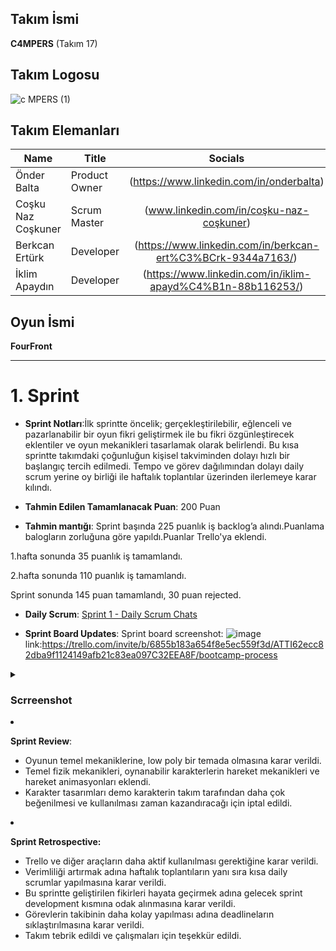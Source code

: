 ## **Takım İsmi**

**C4MPERS** (Takım 17)

## **Takım Logosu**

![c MPERS (1)](https://github.com/user-attachments/assets/f9d0752c-0683-4a6e-a9e6-96a55f17bb97)


## Takım Elemanları

| <div align="center">Name</div>   | <div align="center">Title</div>  | <div align="center">Socials</div>     |
| :---------- | :---------- | :----------: |
| Önder Balta   | Product Owner     | (https://www.linkedin.com/in/onderbalta)  | 
| Coşku Naz Coşkuner     | Scrum Master     | (www.linkedin.com/in/coşku-naz-coşkuner) |
| Berkcan Ertürk     | Developer      | (https://www.linkedin.com/in/berkcan-ert%C3%BCrk-9344a7163/)   |
| İklim Apaydın      | Developer     |  (https://www.linkedin.com/in/iklim-apayd%C4%B1n-88b116253/)    |

## Oyun İsmi

**FourFront**

---

# 1. Sprint 

- **Sprint Notları**:İlk sprintte öncelik; gerçekleştirilebilir, eğlenceli ve pazarlanabilir bir oyun fikri geliştirmek ile bu fikri özgünleştirecek eklentiler ve oyun mekanikleri tasarlamak olarak belirlendi. Bu kısa sprintte takımdaki çoğunluğun kişisel takviminden dolayı hızlı bir başlangıç tercih edilmedi. Tempo ve görev dağılımından dolayı daily scrum yerine oy birliği ile haftalık toplantılar üzerinden ilerlemeye karar kılındı.

- **Tahmin Edilen Tamamlanacak Puan**: 200 Puan

- **Tahmin mantığı**:
Sprint başında 225 puanlık iş backlog’a alındı.Puanlama balogların zorluğuna göre yapıldı.Puanlar Trello'ya eklendi.

1.hafta sonunda 35 puanlık iş tamamlandı.

2.hafta sonunda 110 puanlık iş tamamlandı.

Sprint sonunda  145 puan tamamlandı, 30 puan rejected.

- **Daily Scrum**: [Sprint 1 - Daily Scrum Chats](https://imgur.com/a/7ZpaPFQ)

- **Sprint Board Updates**: Sprint board screenshot: 
![image](https://github.com/user-attachments/assets/f367df5d-ff28-4331-ac46-507a82ee1445)
link:https://trello.com/invite/b/6855b183a654f8e5ec559f3d/ATTI62ecc82dba9f1124149afb21c83ea097C32EEA8F/bootcamp-process


<details> <summary><h3>Scrreenshot</h3></summary>
  
- https://github.com/user-attachments/assets/f555f746-6fd3-4ef6-beab-a281479d479c 
- ![image](https://github.com/user-attachments/assets/1ffb42ea-0a6c-4a03-984a-f71b42c55732)



  </details>

- **Sprint Review**: 
  - Oyunun temel mekaniklerine, low poly bir temada olmasına karar verildi.
  - Temel fizik mekanikleri, oynanabilir karakterlerin hareket mekanikleri ve hareket animasyonları eklendi. 
  - Karakter tasarımları demo karakterin takım tarafından daha çok beğenilmesi ve kullanılması zaman kazandıracağı için iptal edildi.
    

- **Sprint Retrospective:**
  - Trello ve diğer araçların daha aktif kullanılması gerektiğine karar verildi.
  - Verimliliği artırmak adına haftalık toplantıların yanı sıra kısa daily scrumlar yapılmasına karar verildi.
  - Bu sprintte geliştirilen fikirleri hayata geçirmek adına gelecek sprint development kısmına odak alınmasına karar verildi.
  - Görevlerin takibinin daha kolay yapılması adına deadlineların sıklaştırılmasına karar verildi.
  - Takım tebrik edildi ve çalışmaları için teşekkür edildi.
  
  
